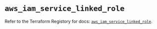 # `aws_iam_service_linked_role`

Refer to the Terraform Registory for docs: [`aws_iam_service_linked_role`](https://www.terraform.io/docs/providers/aws/r/iam_service_linked_role).
